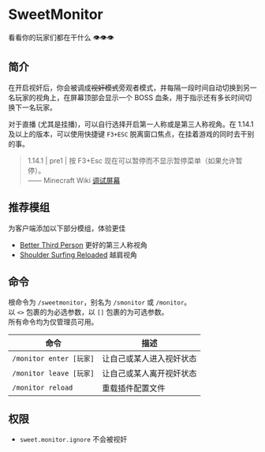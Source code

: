 # SweetMonitor

看看你的玩家们都在干什么 👁👁👁

## 简介

在开启视奸后，你会被调成~~视奸模式~~旁观者模式，并每隔一段时间自动切换到另一名玩家的视角上，在屏幕顶部会显示一个 BOSS 血条，用于指示还有多长时间切换下一名玩家。

对于直播 (尤其是挂播)，可以自行选择开启第一人称或是第三人称视角。在 1.14.1 及以上的版本，可以使用快捷键 `F3+ESC` 脱离窗口焦点，在挂着游戏的同时去干别的事。

> 1.14.1 | pre1 | 按 F3+Esc 现在可以暂停而不显示暂停菜单（如果允许暂停）。  
> —— Minecraft Wiki [调试屏幕](https://zh.minecraft.wiki/w/%E8%B0%83%E8%AF%95%E5%B1%8F%E5%B9%95#%E5%8E%86%E5%8F%B2)

## 推荐模组

为客户端添加以下部分模组，体验更佳
+ [Better Third Person](https://www.mcmod.cn/class/3492.html) 更好的第三人称视角
+ [Shoulder Surfing Reloaded](https://www.mcmod.cn/class/3305.html) 越肩视角

## 命令

根命令为 `/sweetmonitor`，别名为 `/smonitor` 或 `/monitor`。  
以 `<>` 包裹的为必选参数，以 `[]` 包裹的为可选参数。  
所有命令均为仅管理员可用。

| 命令                    | 描述           |
|-----------------------|--------------|
| `/monitor enter [玩家]` | 让自己或某人进入视奸状态 |
| `/monitor leave [玩家]` | 让自己或某人离开视奸状态 |
| `/monitor reload`     | 重载插件配置文件     |

## 权限

+ `sweet.monitor.ignore` 不会被视奸
